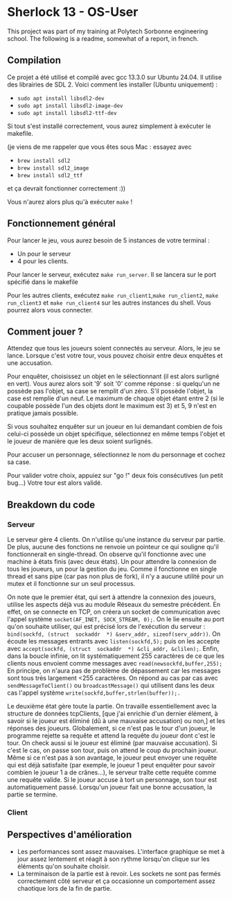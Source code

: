 # Sherlock 13 - OS-User
This project was part of my training at Polytech Sorbonne engineering school. The following is a readme, somewhat of a report, in french.

## Compilation
Ce projet a été utilisé et compilé avec gcc 13.3.0 sur Ubuntu 24.04. Il utilise des librairies de SDL 2. Voici comment les installer (Ubuntu uniquement) :
 - `sudo apt install libsdl2-dev `
 - `sudo apt install libsdl2-image-dev `
 - `sudo apt install libsdl2-ttf-dev `
 
 Si tout s'est installé correctement, vous aurez simplement à exécuter le makefile.
 
 (je viens de me rappeler que vous êtes sous Mac : essayez avec 
 - `brew install sdl2`
 - `brew install sdl2_image`
 - `brew install sdl2_ttf`

et ça devrait fonctionner correctement :))

Vous n'aurez alors plus qu'à exécuter `make` !

## Fonctionnement général
Pour lancer le jeu, vous aurez besoin de 5 instances de votre terminal :
- Un pour le serveur
- 4 pour les clients.

Pour lancer le serveur, exécutez `make run_server`. Il se lancera sur le port spécifié dans le makefile

Pour les autres clients, exécutez `make run_client1`,`make run_client2`, `make run_client3` et `make run_client4` sur les autres instances du shell. Vous pourrez alors vous connecter.

## Comment jouer ?
Attendez que tous les joueurs soient connectés au serveur.
Alors, le jeu se lance. Lorsque c'est votre tour, vous pouvez choisir entre deux enquêtes et une accusation.

Pour enquêter, choisissez un objet en le sélectionnant (il est alors surligné en vert). Vous aurez alors soit '9' soit '0' comme réponse : si quelqu'un ne possède pas l'objet, sa case se remplit d'un zéro. S'il possède l'objet, la case est remplie d'un neuf. Le maximum de chaque objet étant entre 2 (si le coupable possède l'un des objets dont le maximum est 3) et 5, 9 n'est en pratique jamais possible.

Si vous souhaitez enquêter sur un joueur en lui demandant combien de fois celui-ci possède un objet spécifique, sélectionnez en même temps l'objet et le joueur de manière que les deux soient surlignés.

Pour accuser un personnage, sélectionnez le nom du personnage et cochez sa case.

Pour valider votre choix, appuiez sur "go !" deux fois consécutives (un petit bug...)
Votre tour est alors validé.

## Breakdown du code

### Serveur
Le serveur gère 4 clients. On n'utilise qu'une instance du serveur par partie. De plus, aucune des fonctions ne renvoie un pointeur ce qui souligne qu'il fonctionnerait en single-thread.
On observe qu'il fonctionne avec une machine à états finis (avec deux états). Un pour attendre la connexion de tous les joueurs, un pour la gestion du jeu.
Comme il fonctionne en single thread et sans pipe (car pas non plus de fork), il n'y a aucune utilité pour un mutex et il fonctionne sur un seul processus.

On note que le premier état, qui sert à attendre la connexion des joueurs, utilise les aspects déjà vus au module Réseaux du semestre précédent. En effet, on se connecte en TCP, on créera un socket de communication avec l'appel système `socket(AF_INET, SOCK_STREAM, 0);`.  On le lie ensuite au port qu'on souhaite utiliser, qui est précisé lors de l'exécution du serveur : `bind(sockfd, (struct  sockaddr  *) &serv_addr, sizeof(serv_addr))`.  On écoute les messages entrants avec `listen(sockfd,5);` puis on les accepte avec `accept(sockfd, (struct  sockaddr  *) &cli_addr, &clilen);`. Enfin, dans la boucle infinie, on lit systématiquement 255 caractères de ce que les clients nous envoient comme messages avec `read(newsockfd,buffer,255);` En principe, on n'aura pas de problème de dépassement car les messages sont tous très largement <255 caractères. On répond au cas par cas avec `sendMessageToClient()` ou `broadcastMessage()` qui utilisent dans les deux cas l'appel système `write(sockfd,buffer,strlen(buffer));.`

Le deuxième état gère toute la partie. On travaille essentiellement avec la structure de données tcpClients, [que j'ai enrichie d'un dernier élément, à savoir si le joueur est éliminé (dû à une mauvaise accusation) ou non,] et les réponses des joueurs. Globalement, si ce n'est pas le tour d'un joueur, le programme rejette sa requête et attend la requête du joueur dont c'est le tour. On check aussi si le joueur est éliminé (par mauvaise accusation). Si c'est le cas, on passe son tour, puis on attend le coup du prochain joueur. Même si ce n'est pas à son avantage, le joueur peut envoyer une requête qui est déjà satisfaite (par exemple, le joueur 1 peut enquêter pour savoir combien le joueur 1 a de crânes...), le serveur traîte cette requête comme une requête valide. Si le joueur accuse à tort un personnage, son tour est automatiquement passé. Lorsqu'un joueur fait une bonne accusation, la partie se termine.

### Client



## Perspectives d'amélioration
- Les performances sont assez mauvaises. L'interface graphique se met à jour assez lentement et réagit à son rythme lorsqu'on clique sur les éléments qu'on souhaite choisir.
- La terminaison de la partie est à revoir. Les sockets ne sont pas fermés correctement côté serveur et ça occasionne un comportement assez chaotique lors de la fin de partie.
